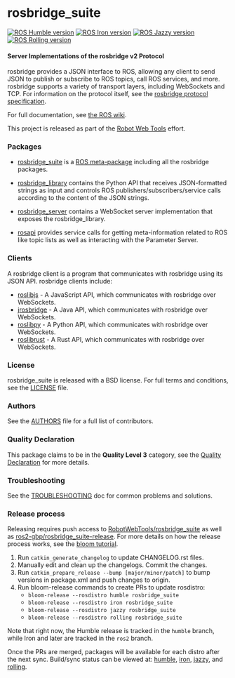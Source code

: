 rosbridge_suite
===============

[![ROS Humble version](https://img.shields.io/ros/v/humble/rosbridge_suite)](https://index.ros.org/p/rosbridge_suite/github-RobotWebTools-rosbridge_suite/#humble)
[![ROS Iron version](https://img.shields.io/ros/v/iron/rosbridge_suite)](https://index.ros.org/p/rosbridge_suite/github-RobotWebTools-rosbridge_suite/#iron)
[![ROS Jazzy version](https://img.shields.io/ros/v/jazzy/rosbridge_suite)](https://index.ros.org/p/rosbridge_suite/github-RobotWebTools-rosbridge_suite/#jazzy)
[![ROS Rolling version](https://img.shields.io/ros/v/rolling/rosbridge_suite)](https://index.ros.org/p/rosbridge_suite/github-RobotWebTools-rosbridge_suite/#rolling)


#### Server Implementations of the rosbridge v2 Protocol

rosbridge provides a JSON interface to ROS, allowing any client to send JSON to publish or subscribe to ROS topics, call ROS services, and more. rosbridge supports a variety of transport layers, including WebSockets and TCP. For information on the protocol itself, see the [rosbridge protocol specification](ROSBRIDGE_PROTOCOL.md).

For full documentation, see [the ROS wiki](http://ros.org/wiki/rosbridge_suite).

This project is released as part of the [Robot Web Tools](https://robotwebtools.github.io/) effort.

### Packages

 * [rosbridge_suite](rosbridge_suite) is a [ROS meta-package](http://www.ros.org/wiki/catkin/conceptual_overview#Metapackages_and_the_Elimination_of_Stacks) including all the rosbridge packages.

 * [rosbridge_library](rosbridge_library) contains the Python API that receives JSON-formatted strings as input and controls ROS publishers/subscribers/service calls according to the content of the JSON strings.

 * [rosbridge_server](rosbridge_server) contains a WebSocket server implementation that exposes the rosbridge_library.

 * [rosapi](rosapi) provides service calls for getting meta-information related to ROS like topic lists as well as interacting with the Parameter Server.

### Clients

A rosbridge client is a program that communicates with rosbridge using its JSON API. rosbridge clients include:

 * [roslibjs](https://github.com/RobotWebTools/roslibjs) - A JavaScript API, which communicates with rosbridge over WebSockets.
 * [jrosbridge](https://github.com/WPI-RAIL/jrosbridge) - A Java API, which communicates with rosbridge over WebSockets.
 * [roslibpy](https://github.com/gramaziokohler/roslibpy) - A Python API, which communicates with rosbridge over WebSockets.
 * [roslibrust](https://github.com/Carter12s/roslibrust) - A Rust API, which communicates with rosbridge over WebSockets.

### License
rosbridge_suite is released with a BSD license. For full terms and conditions, see the [LICENSE](LICENSE) file.

### Authors
See the [AUTHORS](AUTHORS.md) file for a full list of contributors.

### Quality Declaration
This package claims to be in the **Quality Level 3** category, see the [Quality Declaration](/QUALITY_DECLARATION.md) for more details.

### Troubleshooting

See the [TROUBLESHOOTING](TROUBLESHOOTING.md) doc for common problems and solutions.

### Release process

Releasing requires push access to [RobotWebTools/rosbridge_suite](https://github.com/RobotWebTools/rosbridge_suite) as well as [ros2-gbp/rosbridge_suite-release](https://github.com/ros2-gbp/rosbridge_suite-release). For more details on how the release process works, see the [bloom tutorial](https://docs.ros.org/en/galactic/How-To-Guides/Releasing-a-ROS-2-package-with-bloom.html).

1. Run `catkin_generate_changelog` to update CHANGELOG.rst files.
2. Manually edit and clean up the changelogs. Commit the changes.
3. Run `catkin_prepare_release --bump [major/minor/patch]` to bump versions in package.xml and push changes to origin.
4. Run bloom-release commands to create PRs to update rosdistro:
    - `bloom-release --rosdistro humble rosbridge_suite`
    - `bloom-release --rosdistro iron rosbridge_suite`
    - `bloom-release --rosdistro jazzy rosbridge_suite`
    - `bloom-release --rosdistro rolling rosbridge_suite`

Note that right now, the Humble release is tracked in the `humble` branch, while Iron and later are tracked in the `ros2` branch.

Once the PRs are merged, packages will be available for each distro after the next sync.
Build/sync status can be viewed at: [humble](http://repo.ros2.org/status_page/ros_humble_default.html), [iron](http://repo.ros2.org/status_page/ros_iron_default.html), [jazzy](http://repo.ros2.org/status_page/ros_jazzy_default.html), and [rolling](http://repo.ros2.org/status_page/ros_rolling_default.html).
